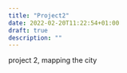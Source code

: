```yaml
---
title: "Project2"
date: 2022-02-20T11:22:54+01:00
draft: true
description: ""
---
```



project 2, mapping the city 
